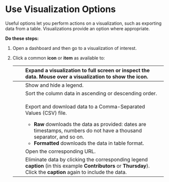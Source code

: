 # Use Visualization Options

Useful options let you perform actions on a visualization, such as exporting data from a table. Visualizations provide an option where appropriate.

**Do these steps:**

1. Open a dashboard and then go to a visualization of interest.
2. Click a common **icon** or **item** as available to:

   <table>
     <thead>
       <tr>
         <th style="text-align:left">
           <img src="../.gitbook/assets/7407984.png" alt/>
         </th>
         <th style="text-align:left"></th>
         <th style="text-align:left">Expand a visualization to full screen or inspect the data. Mouse over
           a visualization to show the icon.</th>
       </tr>
     </thead>
     <tbody>
       <tr>
         <td style="text-align:left">
           <img src="../.gitbook/assets/7407985.png" alt/>
         </td>
         <td style="text-align:left"></td>
         <td style="text-align:left">Show and hide a legend.</td>
       </tr>
       <tr>
         <td style="text-align:left">
           <img src="../.gitbook/assets/7407986.png" alt/>
         </td>
         <td style="text-align:left"></td>
         <td style="text-align:left">Sort the column data in ascending or descending order.</td>
       </tr>
       <tr>
         <td style="text-align:left">
           <img src="../.gitbook/assets/7407987.png" alt/>
         </td>
         <td style="text-align:left"></td>
         <td style="text-align:left">
           <p>Export and download data to a Comma-Separated Values (CSV) file.</p>
           <ul>
             <li><b>Raw</b> downloads the data as provided: dates are timestamps, numbers
               do not have a thousand separator, and so on.</li>
             <li><b>Formatted</b> downloads the data in table format.</li>
           </ul>
         </td>
       </tr>
       <tr>
         <td style="text-align:left">
           <img src="../.gitbook/assets/7408871.png" alt/>
         </td>
         <td style="text-align:left"></td>
         <td style="text-align:left">Open the corresponding URL.</td>
       </tr>
       <tr>
         <td style="text-align:left">
           <p>
             <img src="../.gitbook/assets/7408898.png" alt/>
           </p>
           <p>
             <img src="../.gitbook/assets/7408909.png" alt/>
           </p>
         </td>
         <td style="text-align:left"></td>
         <td style="text-align:left">Eliminate data by clicking the corresponding legend <b>caption</b> (in this
           example <b>Contributors</b> or <b>Thursday</b>). Click the <b>caption</b> again
           to include the data.</td>
       </tr>
     </tbody>
   </table>

